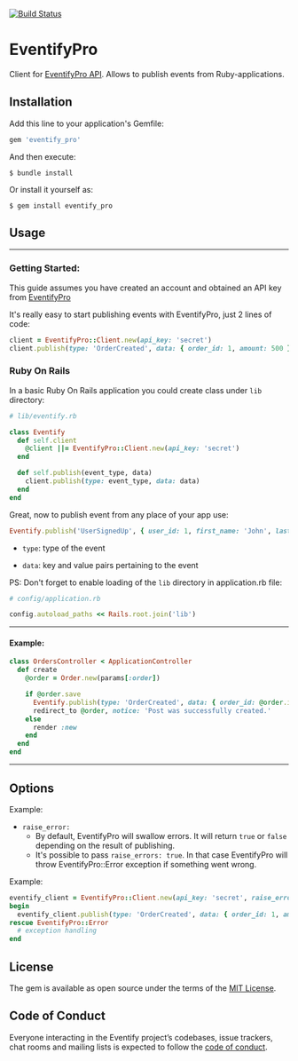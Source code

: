 [![Build Status](https://travis-ci.org/smakagon/eventify_pro.svg?branch=master)](https://travis-ci.org/smakagon/eventify_pro)

# EventifyPro

Client for [EventifyPro API](http://api.eventify.pro). Allows to publish events from Ruby-applications.

## Installation

Add this line to your application's Gemfile:

```ruby
gem 'eventify_pro'
```

And then execute:

    $ bundle install

Or install it yourself as:

    $ gem install eventify_pro

## Usage
___
### Getting Started:
This guide assumes you have created an account and obtained an API key from [EventifyPro](http://eventify.pro)

It's really easy to start publishing events with EventifyPro, just 2 lines of code:

```ruby
client = EventifyPro::Client.new(api_key: 'secret')
client.publish(type: 'OrderCreated', data: { order_id: 1, amount: 500 })
```

### Ruby On Rails
In a basic Ruby On Rails application you could create class under `lib` directory:

```ruby
# lib/eventify.rb

class Eventify
  def self.client
    @client ||= EventifyPro::Client.new(api_key: 'secret')
  end

  def self.publish(event_type, data)
    client.publish(type: event_type, data: data)
  end
end
```
Great, now to publish event from any place of your app use:

```ruby
Eventify.publish('UserSignedUp', { user_id: 1, first_name: 'John', last_name: 'Doe' })
```

* `type`: type of the event

* `data`: key and value pairs pertaining to the event

PS: Don't forget to enable loading of the `lib` directory in application.rb file:

```ruby
# config/application.rb

config.autoload_paths << Rails.root.join('lib')
```
___
#### Example:
```ruby
class OrdersController < ApplicationController
  def create
    @order = Order.new(params[:order])

    if @order.save
      Eventify.publish(type: 'OrderCreated', data: { order_id: @order.id, amount: @order.amount })
      redirect_to @order, notice: 'Post was successfully created.'
    else
      render :new
    end
  end
end
```
___
## Options

Example:
* `raise_error:`
  * By default, EventifyPro will swallow errors. It will return `true` or `false` depending on the result of publishing.
  * It's possible to pass `raise_errors: true`. In that case EventifyPro will throw EventifyPro::Error exception if something went wrong.

Example:
```ruby
eventify_client = EventifyPro::Client.new(api_key: 'secret', raise_errors: true)
begin
  eventify_client.publish(type: 'OrderCreated', data: { order_id: 1, amount: 1500 })
rescue EventifyPro::Error
  # exception handling
end
```

## License
The gem is available as open source under the terms of the [MIT License](http://opensource.org/licenses/MIT).

## Code of Conduct

Everyone interacting in the Eventify project’s codebases, issue trackers, chat rooms and mailing lists is expected to follow the [code of conduct](https://github.com/smakagon/eventify/blob/master/CODE_OF_CONDUCT.md).
